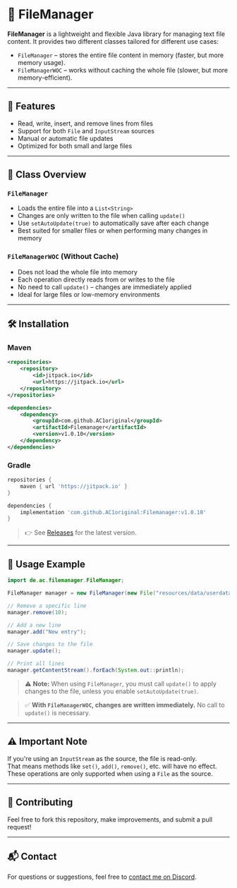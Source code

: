 # 📁 FileManager

**FileManager** is a lightweight and flexible Java library for managing text file content. It provides two different classes tailored for different use cases:

- `FileManager` – stores the entire file content in memory (faster, but more memory usage).
- `FileManagerWOC` – works without caching the whole file (slower, but more memory-efficient).

---

## 🚀 Features

- Read, write, insert, and remove lines from files
- Support for both `File` and `InputStream` sources
- Manual or automatic file updates
- Optimized for both small and large files

---

## 🧱 Class Overview

### `FileManager`

- Loads the entire file into a `List<String>`
- Changes are only written to the file when calling `update()`
- Use `setAutoUpdate(true)` to automatically save after each change
- Best suited for smaller files or when performing many changes in memory

### `FileManagerWOC` (Without Cache)

- Does not load the whole file into memory
- Each operation directly reads from or writes to the file
- No need to call `update()` – changes are immediately applied
- Ideal for large files or low-memory environments

---

## 🛠️ Installation

### Maven

```xml
<repositories>
    <repository>
        <id>jitpack.io</id>
        <url>https://jitpack.io</url>
    </repository>
</repositories>

<dependencies>
    <dependency>
        <groupId>com.github.AC1original</groupId>
        <artifactId>Filemanager</artifactId>
        <version>v1.0.10</version>
    </dependency>
</dependencies>
```

### Gradle

```groovy
repositories {
    maven { url 'https://jitpack.io' }
}

dependencies {
    implementation 'com.github.AC1original:Filemanager:v1.0.10'
}
```

> 👉 See [Releases](https://github.com/AC1original/Filemanager/releases) for the latest version.

---

## 📄 Usage Example

```java
import de.ac.filemanager.FileManager;

FileManager manager = new FileManager(new File("resources/data/userdata.dat"));

// Remove a specific line
manager.remove(10);

// Add a new line
manager.add("New entry");

// Save changes to the file
manager.update();

// Print all lines
manager.getContentStream().forEach(System.out::println);
```

> ⚠️ **Note:** When using `FileManager`, you must call `update()` to apply changes to the file, unless you enable `setAutoUpdate(true)`.

> ✅ **With `FileManagerWOC`, changes are written immediately.** No call to `update()` is necessary.
> 
---

## ⚠️ Important Note

If you're using an `InputStream` as the source, the file is read-only.  
That means methods like `set()`, `add()`, `remove()`, etc. will have no effect.  
These operations are only supported when using a `File` as the source.

---

## 🤝 Contributing

Feel free to fork this repository, make improvements, and submit a pull request!

---

## 📬 Contact

For questions or suggestions, feel free to [contact me on Discord](https://discord.com/users/872921450691067924/).
